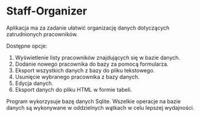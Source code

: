 # Staff-Organizer
Aplikacja ma za zadanie ułatwić organizację danych dotyczących zatrudnionych pracowników.

Dostępne opcje:
  1. Wyświetlenie listy pracowników znajdujących się w bazie danych.
  2. Dodanie nowego pracownika do bazy za pomocą formularza.
  3. Eksport wszystkich danych z bazy do pliku tekstowego.
  4. Usunięcie wybranego pracownika z bazy danych.
  5. Edycja danych.
  6. Eksport danych do pliku HTML w formie tabeli.

Program wykorzysuje bazę danych Sqlite. Wszelkie operacje na bazie danych są wykonywane w oddzielnych wątkach w celu lepszej wydajności.
